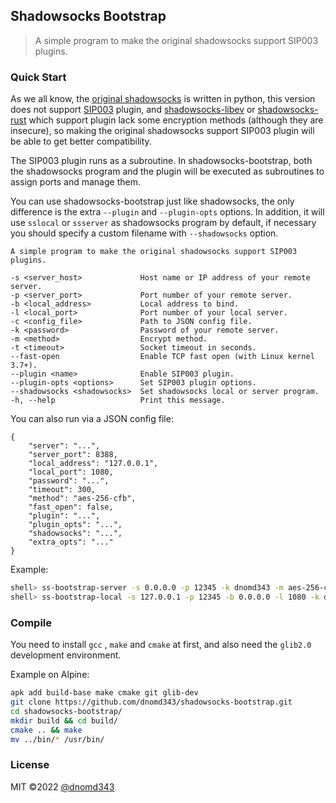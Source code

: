 ## Shadowsocks Bootstrap

> A simple program to make the original shadowsocks support SIP003 plugins.

### Quick Start

As we all know, the [original shadowsocks](https://github.com/shadowsocks/shadowsocks) is written in python, this version does not support [SIP003](https://shadowsocks.org/en/wiki/Plugin.html) plugin, and [shadowsocks-libev](https://github.com/shadowsocks/shadowsocks-libev) or [shadowsocks-rust](https://github.com/shadowsocks/shadowsocks-rust) which support plugin lack some encryption methods (although they are insecure), so making the original shadowsocks support SIP003 plugin will be able to get better compatibility.

The SIP003 plugin runs as a subroutine. In shadowsocks-bootstrap, both the shadowsocks program and the plugin will be executed as subroutines to assign ports and manage them.

You can use shadowsocks-bootstrap just like shadowsocks, the only difference is the extra `--plugin` and `--plugin-opts` options. In addition, it will use `sslocal` or `ssserver` as shadowsocks program by default, if necessary you should specify a custom filename with `--shadowsocks` option.

```
A simple program to make the original shadowsocks support SIP003 plugins.

-s <server_host>             Host name or IP address of your remote server.
-p <server_port>             Port number of your remote server.
-b <local_address>           Local address to bind.
-l <local_port>              Port number of your local server.
-c <config_file>             Path to JSON config file.
-k <password>                Password of your remote server.
-m <method>                  Encrypt method.
-t <timeout>                 Socket timeout in seconds.
--fast-open                  Enable TCP fast open (with Linux kernel 3.7+).
--plugin <name>              Enable SIP003 plugin.
--plugin-opts <options>      Set SIP003 plugin options.
--shadowsocks <shadowsocks>  Set shadowsocks local or server program.
-h, --help                   Print this message.
```

You can also run via a JSON config file:

```
{
    "server": "...",
    "server_port": 8388,
    "local_address": "127.0.0.1",
    "local_port": 1080,
    "password": "...",
    "timeout": 300,
    "method": "aes-256-cfb",
    "fast_open": false,
    "plugin": "...",
    "plugin_opts": "...",
    "shadowsocks": "...",
    "extra_opts": "..."
}
```

Example:

```bash
shell> ss-bootstrap-server -s 0.0.0.0 -p 12345 -k dnomd343 -m aes-256-ctr --shadowsocks ss-python-server --plugin obfs-server --plugin-opts "obfs=http"
shell> ss-bootstrap-local -s 127.0.0.1 -p 12345 -b 0.0.0.0 -l 1080 -k dnomd343 -m aes-256-ctr --shadowsocks ss-python-local --plugin obfs-local --plugin-opts "obfs=http;obfs-host=www.bing.com"
```

### Compile

You need to install `gcc` , `make` and `cmake` at first, and also need the `glib2.0` development environment.

Example on Alpine:

```bash
apk add build-base make cmake git glib-dev
git clone https://github.com/dnomd343/shadowsocks-bootstrap.git
cd shadowsocks-bootstrap/
mkdir build && cd build/
cmake .. && make
mv ../bin/* /usr/bin/
```

### License

MIT ©2022 [@dnomd343](https://github.com/dnomd343)
